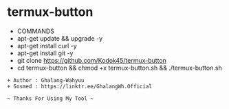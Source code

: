 # termux-button
 + COMMANDS 
 + apt-get update && upgrade -y
 + apt-get install curl -y
 + apt-get install git -y
 + git clone https://github.com/Kodok45/termux-button
 + cd termux-button && chmod +x termux-button.sh && ./termux-button.sh 
 ```
 + Author : Ghalang-Wahyuu
 + Sosmed : https://linktr.ee/GhalangWh.Official 
 
 ~ Thanks For Using My Tool ~
 ```
